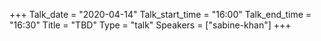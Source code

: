 +++
Talk_date = "2020-04-14"
Talk_start_time = "16:00"
Talk_end_time = "16:30"
Title = "TBD"
Type = "talk"
Speakers = ["sabine-khan"]
+++


